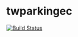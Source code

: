 # twparkingec

[![Build Status](https://snap-ci.com/luzma87/twparkingec/branch/master/build_image)](https://snap-ci.com/luzma87/twparkingec/branch/master)
